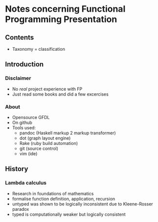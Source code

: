 # Notes concerning Functional Programming Presentation

## Contents
- Taxonomy = classification

## Introduction

### Disclaimer

- No *real* project experience with FP
- Just read some books and did a few excercises

### About

- Opensource GFDL
- On github 
- Tools used:
    + pandoc (Haskell markup 2 markup transformer)
    + dot (graph layout engine)
    + Rake (ruby build automation)
    + git (source control)
    + vim (ide)

## History

### Lambda calculus

- Research in foundations of mathematics
- formalise function definition, application, recursion
- untyped was shown to be logically inconsistent 
  due to Kleene-Rosser paradox
- typed is computationally weaker but logically consistent

